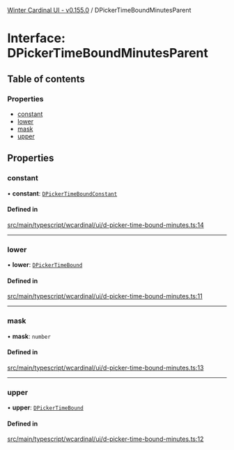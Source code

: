 [Winter Cardinal UI - v0.155.0](../index.md) / DPickerTimeBoundMinutesParent

# Interface: DPickerTimeBoundMinutesParent

## Table of contents

### Properties

- [constant](DPickerTimeBoundMinutesParent.md#constant)
- [lower](DPickerTimeBoundMinutesParent.md#lower)
- [mask](DPickerTimeBoundMinutesParent.md#mask)
- [upper](DPickerTimeBoundMinutesParent.md#upper)

## Properties

### constant

• **constant**: [`DPickerTimeBoundConstant`](DPickerTimeBoundConstant.md)

#### Defined in

[src/main/typescript/wcardinal/ui/d-picker-time-bound-minutes.ts:14](https://github.com/winter-cardinal/winter-cardinal-ui/blob/v0.155.0/src/main/typescript/wcardinal/ui/d-picker-time-bound-minutes.ts#L14)

___

### lower

• **lower**: [`DPickerTimeBound`](../classes/DPickerTimeBound.md)

#### Defined in

[src/main/typescript/wcardinal/ui/d-picker-time-bound-minutes.ts:11](https://github.com/winter-cardinal/winter-cardinal-ui/blob/v0.155.0/src/main/typescript/wcardinal/ui/d-picker-time-bound-minutes.ts#L11)

___

### mask

• **mask**: `number`

#### Defined in

[src/main/typescript/wcardinal/ui/d-picker-time-bound-minutes.ts:13](https://github.com/winter-cardinal/winter-cardinal-ui/blob/v0.155.0/src/main/typescript/wcardinal/ui/d-picker-time-bound-minutes.ts#L13)

___

### upper

• **upper**: [`DPickerTimeBound`](../classes/DPickerTimeBound.md)

#### Defined in

[src/main/typescript/wcardinal/ui/d-picker-time-bound-minutes.ts:12](https://github.com/winter-cardinal/winter-cardinal-ui/blob/v0.155.0/src/main/typescript/wcardinal/ui/d-picker-time-bound-minutes.ts#L12)
